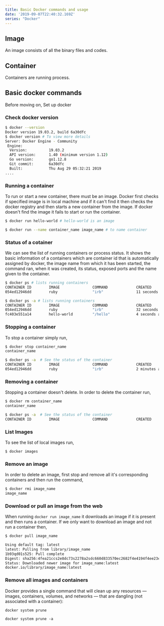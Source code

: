 ```yaml
---
title: Basic Docker commands and usage
date: '2019-09-07T22:40:32.169Z'
series: "Docker"
---
```




## Image
An image consists of all the binary files and codes.

## Container
Containers are running process.

## Basic docker commands

Before moving on, 
Set up docker

### Check docker version

```bash
$ docker --version
Docker version 19.03.2, build 6a30dfc
$ docker version # To view more details
Server: Docker Engine - Community
 Engine:
  Version:          19.03.2
  API version:      1.40 (minimum version 1.12)
  Go version:       go1.12.8
  Git commit:       6a30dfc
  Built:            Thu Aug 29 05:32:21 2019
....
```

### Running a container

To run or start a new container, there must be an image. Docker first checks if specified image is in local machine and if it can't find it then checks the docker registry and then starts a new container from the image. If docker doesn't find the image it fails to start or run the container.
```bash
$ docker run hello-world # hello-world is an image

$ docker run --name container_name image_name # to name container
```

### Status of a cotainer

We can see the list of running containers or process status. It shows the basic information of a containers which are container id that is automatically assigned by docker, the image name from which it has been started, the command ran, when it was created, its status, exposed ports and the name given to the container.
```bash
$ docker ps # lists running containers
CONTAINER ID        IMAGE               COMMAND             CREATED             STATUS              PORTS               NAMES
054ed12946dd        ruby                "irb"               11 seconds ago      Up 10 seconds                           hopeful_shtern

$ docker ps -a # lists running containers
CONTAINER ID        IMAGE               COMMAND             CREATED             STATUS                     PORTS               NAMES
054ed12946dd        ruby                "irb"               32 seconds ago      Up 31 seconds                                  hopeful_shtern
fc403e551a14        hello-world         "/hello"            4 seconds ago       Exited (0) 3 seconds ago                       nifty_antonelli
```

### Stopping a container

To stop a container simply run,

```bash
$ docker stop container_name
container_name 

$ docker ps -a  # See the status of the container
CONTAINER ID        IMAGE               COMMAND             CREATED             STATUS                      PORTS               NAMES
054ed12946dd        ruby                "irb"               2 minutes ago       Exited (1) 58 seconds ago                       hopeful_shtern
```

### Removing a container

Stopping a container doesn't delete. In order to delete the container run,

```bash
$ docker rm container_name
container_name 

$ docker ps -a  # See the status of the container
CONTAINER ID        IMAGE               COMMAND             CREATED             STATUS                      PORTS               NAMES
```

### List Images
To see the list of local images run,

```bash
$ docker images
```

### Remove an image
In order to delete an image, first stop and remove all it's corresponding containers and then run the command,
```bash
$ docker rmi image_name
image_name
```

### Download or pull an image from the web

When running `docker run image_name` it downloads an image if it is present and then runs a container. If we only want to download an image and not run a container then,
```bash
$ docker pull image_name

Using default tag: latest
latest: Pulling from library/image_name
1b93qd01s525: Pull complete
Digest: sha256:4fea21ccs2e8dc73s2278a2sdc660d833570ec2682f4e4194f4ee23e415e1064
Status: Downloaded newer image for image_name:latest
docker.io/library/image_name:latest
```

### Remove all images and containers

Docker provides a single command that will clean up any resources — images, containers, volumes, and networks — that are dangling (not associated with a container):
```
docker system prune

docker system prune -a
```

